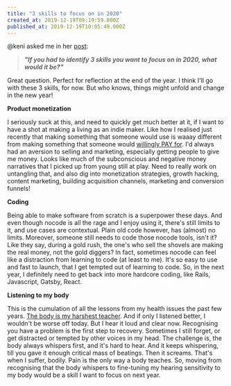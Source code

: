 ```yaml
---
title: "3 skills to focus on in 2020"
created_at: 2019-12-19T09:19:59.000Z
published_at: 2019-12-19T10:05:49.000Z
---
```

@keni asked me in her [post](https://200wordsaday.com/words/repetition-with-resistance-2-329505df8439399bb6): 

  

> _**"If you had to identify 3 skills you want to focus on in 2020, what would it be?"**_

  

Great question. Perfect for reflection at the end of the year. I think I'll go with these 3 skills, for now. But who knows, things might unfold and change in the new year!

  

**Product monetization** 

I seriously suck at this, and need to quickly get much better at it, if I want to have a shot at making a living as an indie maker. Like how I realised just recently that making something that someone would use is waaay different from making something that someone would [willingly PAY for](https://200wordsaday.com/words/making-something-you-would-use-is-different-from-making-something-you-would-pay-for-329765df8bc99d569d). I'd always had an aversion to selling and marketing, especially getting people to give me money. Looks like much of the subconscious and negative money narratives that I picked up from young still at play. Need to really work on untangling that, and also dig into monetization strategies, growth hacking, content marketing, building acquisition channels, marketing and conversion funnels!

  

**Coding**

Being able to make software from scratch is a superpower these days. And even though nocode is all the rage and I enjoy using it, there's still limits to it, and use cases are contextual. Plain old code however, has (almost) no limits. Moreover, someone still needs to code those nocode tools, isn't it? Like they say, during a gold rush, the one's who sell the shovels are making the real money, not the gold diggers? In fact, sometimes nocode can feel like a distraction from learning to code (at least to me). It's so easy to use and fast to launch, that I get tempted out of learning to code. So, in the next year, I definitely need to get back into more hardcore coding, like Rails, Javascript, Gatsby, React.

  

**Listening to my body**

This is the cumulation of all the lessons from my health issues the past few years. [The body is my harshest teacher](https://200wordsaday.com/words/the-body-is-my-harshest-teacher-258615d63cfe16a92b). And if only I listened better, I wouldn't be worse off today. But I hear it loud and clear now. Recognising you have a problem is the first step to recovery. Sometimes I still forget, or get distracted or tempted by other voices in my head. The challenge is, the body always whispers first, and it's hard to hear. And it keeps whispering, till you gave it enough critical mass of beatings. Then it screams. That's when I suffer, bodily. Pain is the only way a body teaches. So, moving from recognising that the body whispers to fine-tuning my hearing sensitivity to my body would be a skill I want to focus on next year.
